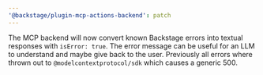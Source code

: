 ```yaml
---
'@backstage/plugin-mcp-actions-backend': patch
---
```


The MCP backend will now convert known Backstage errors into textual responses with `isError: true`.
The error message can be useful for an LLM to understand and maybe give back to the user.
Previously all errors where thrown out to `@modelcontextprotocol/sdk` which causes a generic 500.
